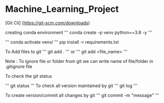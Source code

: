 # Machine_Learning_Project

[Git Cli] (https://git-scm.com/downloads)

creating conda environment
'''
conda create -p venv python==3.8 -y
'''

'''
conda activate venv/
'''
pip install -r requirements.txt

To Add files to git
'''
git add .
'''
or
'''
git add <file_name>
'''

Note : To ignore file or folder from git we can write name of file/folder in .gitignore file

To check the git status

'''
git status
'''
 To check all version maintained by git
 '''
 git log
 '''

 To create version/commit all changes by git
 '''
 git commit -m "message"
 '''

